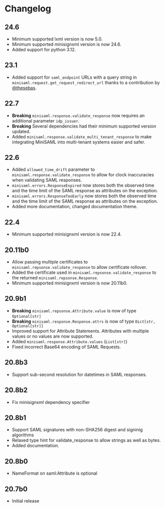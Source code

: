 # Changelog

## 24.6

* Minimum supported lxml version is now 5.0.
* Minimum supported minisignxml version is now 24.6.
* Added support for python 3.12.

## 23.1

* Added support for `saml_endpoint` URLs with a query string in `minisaml.request.get_request_redirect_url` thanks to a
  contribution by [@thesebas](https://github.com/thesebas).

## 22.7

* **Breaking** `minisaml.response.validate_response` now requires an additional parameter `idp_issuer`.
* **Breaking** Several dependencies had their minimum supported version updated.
* Added `minisaml.response.validate_multi_tenant_response` to make integrating MiniSAML into multi-tenant systems easier
  and safer.

## 22.6

* Added `allowed_time_drift` parameter to `minisaml.response.validate_response` to allow for clock inaccuracies when validating SAML responses.
* `minisaml.errors.ResponseExpired` now stores both the observed time and the time limit of the SAML response as attributes on the exception.
* `minisaml.errors.ResponseTooEarly` now stores both the observed time and the time limit of the SAML response as attributes on the exception.
* Added more documentation, changed documentation theme.

## 22.4

* Minimum supported minisignxml version is now 22.4.

## 20.11b0

* Allow passing multiple certificates to `minisaml.repsonse.validate_response` to allow certificate rollover.
* Added the certificate used in `minisaml.repsonse.validate_response` to the returned `minisaml.repsonse.Response`.
* Minimum supported minisignxml version is now 20.11b0.

## 20.9b1

* **Breaking** `minisaml.repsonse.Attribute.value` is now of type `Optional[str]`
* **Breaking** `minisaml.response.Response.attrs` is now of type `Dict[str, Optional[str]]`
* Improved support for Attribute Statements. Attributes with multiple values or no values are now supported.
* Added `minisaml.response.Attribute.values` (`List[str]`)
* Fixed incorrect Base64 encoding of SAML Requests.

## 20.8b3

* Support sub-second resolution for datetimes in SAML responses.

## 20.8b2

* Fix minisignxml dependency specifier

## 20.8b1

* Support SAML signatures with non-SHA256 digest and signinig algorithms
* Relaxed type hint for validate_response to allow strings as well as bytes.
* Added documentation.

## 20.8b0

* NameFormat on saml:Attribute is optional

## 20.7b0

* Initial release
